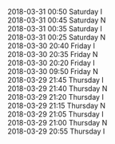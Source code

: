 2018-03-31 00:50 Saturday  I  
2018-03-31 00:45 Saturday  N  
2018-03-31 00:35 Saturday  I  
2018-03-31 00:25 Saturday  N  
2018-03-30 20:40 Friday  I  
2018-03-30 20:35 Friday  N  
2018-03-30 20:20 Friday  I  
2018-03-30 09:50 Friday  N  
2018-03-29 21:45 Thursday  I  
2018-03-29 21:40 Thursday  N  
2018-03-29 21:20 Thursday  I  
2018-03-29 21:15 Thursday  N  
2018-03-29 21:05 Thursday  I  
2018-03-29 21:00 Thursday  N  
2018-03-29 20:55 Thursday  I  
